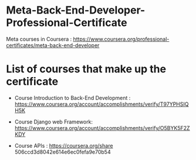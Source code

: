 # Meta-Back-End-Developer-Professional-Certificate
Meta courses in Coursera : https://www.coursera.org/professional-certificates/meta-back-end-developer

# List of courses that make up the certificate 

   - Course Introduction to Back-End Development : https://www.coursera.org/account/accomplishments/verify/T97YPHSIQH5K

   - Course Django web Framework: https://www.coursera.org/account/accomplishments/verify/O5BYK5F2ZKDY

   - Course APIs : https://coursera.org/share 506ccd3d8042e614e6ec0fefa9e70b54
